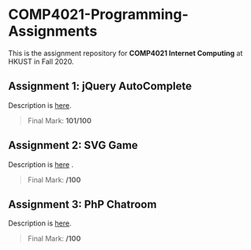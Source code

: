 # COMP4021-Programming-Assignments

This is the assignment repository for **COMP4021 Internet Computing** at HKUST in Fall 2020.

## Assignment 1: jQuery AutoComplete

Description is [here](https://github.com/MighTy-Weaver/COMP4021-2020Fall/blob/master/Assignment1/A1_jquery.pdf).

> Final Mark: **101/100**

## Assignment 2: SVG Game

Description
is [here](https://github.com/MighTy-Weaver/COMP4021-2020Fall/blob/master/Assignment2/COMP4021_SVG_Proj_detail_2019F.pdf)
.

> Final Mark: **/100**

## Assignment 3: PhP Chatroom

Description is [here](https://github.com/MighTy-Weaver/COMP4021-2020Fall/blob/master/Assignment3/a3_2017f.pdf).

> Final Mark: **/100**
